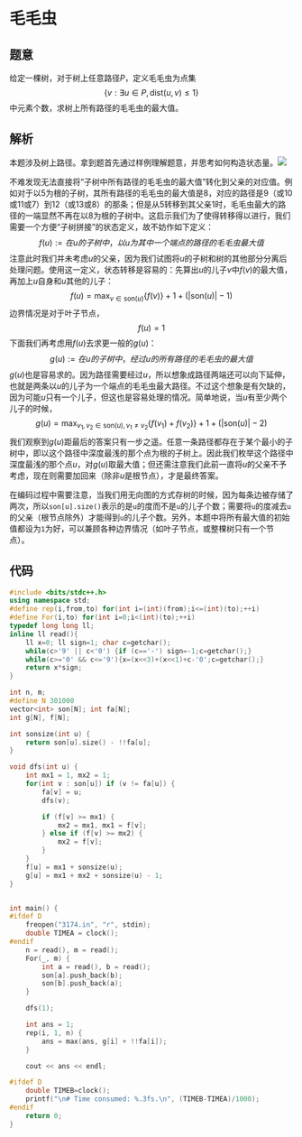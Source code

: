 # 毛毛虫

## 题意

给定一棵树，对于树上任意路径$P$，定义毛毛虫为点集
$$
\{v : \exists u \in P, \text{dist}(u, v) \le 1 \}
$$
中元素个数，求树上所有路径的毛毛虫的最大值。

## 解析

本题涉及树上路径。拿到题首先通过样例理解题意，并思考如何构造状态量。[![](https://mermaid.ink/img/eyJjb2RlIjoic3RhdGVEaWFncmFtLXYyXG4gICAgMSAtLT4gMlxuICAgIDEgLS0-IDVcbiAgICAxIC0tPiA2XG4gICAgMiAtLT4gM1xuICAgIDIgLS0-IDRcbiAgICA1IC0tPiA3XG4gICAgNSAtLT4gOFxuICAgIDcgLS0-IDlcbiAgICA3IC0tPiAxMFxuICAgIDcgLS0-IDExXG4gICAgOCAtLT4gMTJcbiAgICA4IC0tPiAxM1xuICAgICAgICAgICAgIiwibWVybWFpZCI6eyJ0aGVtZSI6ImRlZmF1bHQifSwidXBkYXRlRWRpdG9yIjpmYWxzZX0)](https://mermaid-js.github.io/mermaid-live-editor/#/edit/eyJjb2RlIjoic3RhdGVEaWFncmFtLXYyXG4gICAgMSAtLT4gMlxuICAgIDEgLS0-IDVcbiAgICAxIC0tPiA2XG4gICAgMiAtLT4gM1xuICAgIDIgLS0-IDRcbiAgICA1IC0tPiA3XG4gICAgNSAtLT4gOFxuICAgIDcgLS0-IDlcbiAgICA3IC0tPiAxMFxuICAgIDcgLS0-IDExXG4gICAgOCAtLT4gMTJcbiAgICA4IC0tPiAxM1xuICAgICAgICAgICAgIiwibWVybWFpZCI6eyJ0aGVtZSI6ImRlZmF1bHQifSwidXBkYXRlRWRpdG9yIjpmYWxzZX0)

不难发现无法直接将“子树中所有路径的毛毛虫的最大值”转化到父亲的对应值。例如对于以5为根的子树，其所有路径的毛毛虫的最大值是8，对应的路径是9（或10或11或7）到12（或13或8）的那条；但是从5转移到其父亲1时，毛毛虫最大的路径的一端显然不再在以8为根的子树中。这启示我们为了使得转移得以进行，我们需要一个方便“子树拼接”的状态定义，故不妨作如下定义：
$$
f(u):= 在u的子树中，以u为其中一个端点的路径的毛毛虫最大值
$$
注意此时我们并未考虑$u$的父亲，因为我们试图将$u$的子树和树的其他部分分离后处理问题。使用这一定义，状态转移是容易的：先算出$u$的儿子$v$中$f(v)$的最大值，再加上$u$自身和$u$其他的儿子：
$$
f(u) = \max_{v \in \text{son}(u)}\{f(v)\} +1 + (|\text{son}(u)|-1)
$$
边界情况是对于叶子节点，
$$
f(u)=1
$$
下面我们再考虑用$f(u)$去求更一般的$g(u)$：
$$
g(u):=在u的子树中，经过u的所有路径的毛毛虫的最大值
$$
$g(u)$也是容易求的。因为路径需要经过$u$，所以想象成路径两端还可以向下延伸，也就是两条以$u$的儿子为一个端点的毛毛虫最大路径。不过这个想象是有欠缺的，因为可能$u$只有一个儿子，但这也是容易处理的情况。简单地说，当$u$有至少两个儿子的时候，
$$
g(u) = \max_{v_1, v_2 \in \text{son}(u), v_1 \not=v_2}\{f(v_1) +f(v_2)\} + 1 + (|\text{son}(u)|-2)
$$
我们观察到$g(u)$距最后的答案只有一步之遥。任意一条路径都存在于某个最小的子树中，即以这个路径中深度最浅的那个点为根的子树上。因此我们枚举这个路径中深度最浅的那个点$u$，对$g(u)$取最大值；但还需注意我们此前一直将$u$的父亲不予考虑，现在则需要加回来（除非$u$是根节点），才是最终答案。

在编码过程中需要注意，当我们用无向图的方式存树的时候，因为每条边被存储了两次，所以`son[u].size()`表示的是`u`的度而不是`u`的儿子个数；需要将`u`的度减去`u`的父亲（根节点除外）才能得到`u`的儿子个数。另外，本题中将所有最大值的初始值都设为`1`为好，可以兼顾各种边界情况（如叶子节点，或整棵树只有一个节点）。

## 代码

```cpp
#include <bits/stdc++.h>
using namespace std;
#define rep(i,from,to) for(int i=(int)(from);i<=(int)(to);++i)
#define For(i,to) for(int i=0;i<(int)(to);++i)
typedef long long ll;
inline ll read(){
    ll x=0; ll sign=1; char c=getchar();
    while(c>'9' || c<'0') {if (c=='-') sign=-1;c=getchar();}
    while(c>='0' && c<='9'){x=(x<<3)+(x<<1)+c-'0';c=getchar();}
    return x*sign;
}

int n, m;
#define N 301000
vector<int> son[N]; int fa[N];
int g[N], f[N];

int sonsize(int u) {
    return son[u].size() - !!fa[u];
}

void dfs(int u) {
    int mx1 = 1, mx2 = 1;
    for(int v : son[u]) if (v != fa[u]) {
        fa[v] = u;
        dfs(v);

        if (f[v] >= mx1) {
            mx2 = mx1, mx1 = f[v];
        } else if (f[v] >= mx2) {
            mx2 = f[v];
        }
    }
    f[u] = mx1 + sonsize(u);
    g[u] = mx1 + mx2 + sonsize(u) - 1;
}


int main() {
#ifdef D
    freopen("3174.in", "r", stdin);
    double TIMEA = clock();
#endif
    n = read(), m = read();
    For(_, m) {
        int a = read(), b = read();
        son[a].push_back(b);
        son[b].push_back(a);
    }

    dfs(1);

    int ans = 1;
    rep(i, 1, n) {
        ans = max(ans, g[i] + !!fa[i]);
    }

    cout << ans << endl;

#ifdef D
    double TIMEB=clock();
    printf("\n# Time consumed: %.3fs.\n", (TIMEB-TIMEA)/1000);
#endif
    return 0;
}
```



